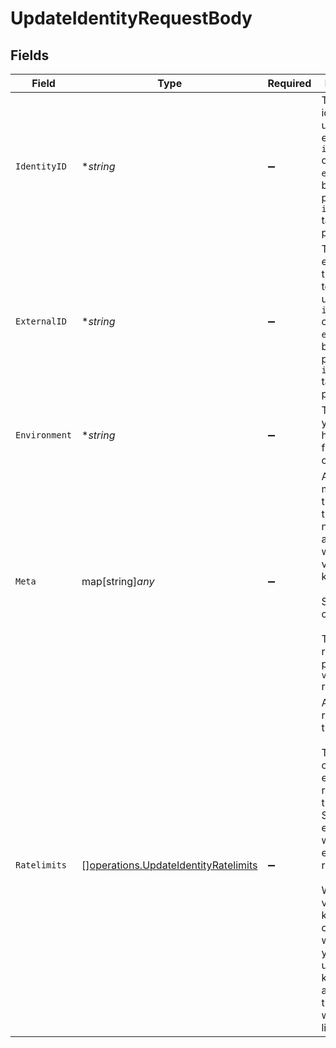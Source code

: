 # UpdateIdentityRequestBody


## Fields

| Field                                                                                                                                                                                                                                                                                        | Type                                                                                                                                                                                                                                                                                         | Required                                                                                                                                                                                                                                                                                     | Description                                                                                                                                                                                                                                                                                  | Example                                                                                                                                                                                                                                                                                      |
| -------------------------------------------------------------------------------------------------------------------------------------------------------------------------------------------------------------------------------------------------------------------------------------------- | -------------------------------------------------------------------------------------------------------------------------------------------------------------------------------------------------------------------------------------------------------------------------------------------- | -------------------------------------------------------------------------------------------------------------------------------------------------------------------------------------------------------------------------------------------------------------------------------------------- | -------------------------------------------------------------------------------------------------------------------------------------------------------------------------------------------------------------------------------------------------------------------------------------------- | -------------------------------------------------------------------------------------------------------------------------------------------------------------------------------------------------------------------------------------------------------------------------------------------- |
| `IdentityID`                                                                                                                                                                                                                                                                                 | **string*                                                                                                                                                                                                                                                                                    | :heavy_minus_sign:                                                                                                                                                                                                                                                                           | The id of the identity to update, use either `identityId` or `externalId`, if both are provided, `identityId` takes precedence.                                                                                                                                                              | id_1234                                                                                                                                                                                                                                                                                      |
| `ExternalID`                                                                                                                                                                                                                                                                                 | **string*                                                                                                                                                                                                                                                                                    | :heavy_minus_sign:                                                                                                                                                                                                                                                                           | The externalId of the identity to update, use either `identityId` or `externalId`, if both are provided, `identityId` takes precedence.                                                                                                                                                      | user_1234                                                                                                                                                                                                                                                                                    |
| `Environment`                                                                                                                                                                                                                                                                                | **string*                                                                                                                                                                                                                                                                                    | :heavy_minus_sign:                                                                                                                                                                                                                                                                           | This is not yet used but here for future compatibility.                                                                                                                                                                                                                                      |                                                                                                                                                                                                                                                                                              |
| `Meta`                                                                                                                                                                                                                                                                                       | map[string]*any*                                                                                                                                                                                                                                                                             | :heavy_minus_sign:                                                                                                                                                                                                                                                                           | Attach metadata to this identity that you need to have access to when verifying a key.<br/><br/>Set to `{}` to clear.<br/><br/>This will be returned as part of the `verifyKey` response.<br/>                                                                                               |                                                                                                                                                                                                                                                                                              |
| `Ratelimits`                                                                                                                                                                                                                                                                                 | [][operations.UpdateIdentityRatelimits](../../models/operations/updateidentityratelimits.md)                                                                                                                                                                                                 | :heavy_minus_sign:                                                                                                                                                                                                                                                                           | Attach ratelimits to this identity.<br/><br/>This overwrites all existing ratelimits on this identity.<br/>Setting an empty array will delete all existing ratelimits.<br/><br/>When verifying keys, you can specify which limits you want to use and all keys attached to this identity, will share the limits. |                                                                                                                                                                                                                                                                                              |